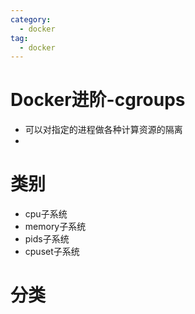 ```yaml
---
category:
  - docker
tag:
  - docker
---
```

# Docker进阶-cgroups

- 可以对指定的进程做各种计算资源的隔离
- 

# 类别

- cpu子系统
- memory子系统
- pids子系统
- cpuset子系统

# 分类





